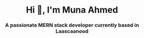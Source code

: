 

<h1 align="center">Hi 👋, I'm Muna Ahmed</h1>
<h3 align="center">A passionate MERN stack developer currently based in Laascaanood</h3>




